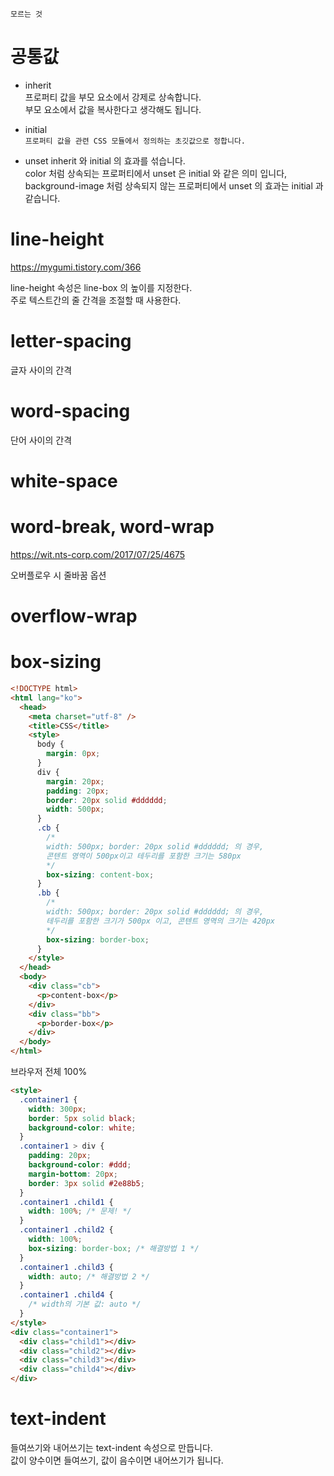 `모르는 것`

# 공통값

- inherit  
  프로퍼티 값을 부모 요소에서 강제로 상속합니다.  
  부모 요소에서 값을 복사한다고 생각해도 됩니다.

- initial  
  `프로퍼티 값을 관련 CSS 모듈에서 정의하는 초깃값으로 정합니다.`

- unset
  inherit 와 initial 의 효과를 섞습니다.  
  color 처럼 상속되는 프로퍼티에서 unset 은 initial 와 같은 의미 입니다,  
  background-image 처럼 상속되지 않는 프로퍼티에서 unset 의 효과는 initial 과 같습니다.

# line-height

https://mygumi.tistory.com/366

line-height 속성은 line-box 의 높이를 지정한다.  
주로 텍스트간의 줄 간격을 조절할 때 사용한다.

# letter-spacing

글자 사이의 간격

# word-spacing

단어 사이의 간격

# white-space

# word-break, word-wrap

https://wit.nts-corp.com/2017/07/25/4675

오버플로우 시 줄바꿈 옵션

# overflow-wrap

# box-sizing

```html
<!DOCTYPE html>
<html lang="ko">
  <head>
    <meta charset="utf-8" />
    <title>CSS</title>
    <style>
      body {
        margin: 0px;
      }
      div {
        margin: 20px;
        padding: 20px;
        border: 20px solid #dddddd;
        width: 500px;
      }
      .cb {
        /* 
        width: 500px; border: 20px solid #dddddd; 의 경우, 
        콘텐트 영역이 500px이고 테두리를 포함한 크기는 580px 
        */
        box-sizing: content-box;
      }
      .bb {
        /* 
        width: 500px; border: 20px solid #dddddd; 의 경우, 
        테두리를 포함한 크기가 500px 이고, 콘텐트 영역의 크기는 420px 
        */
        box-sizing: border-box;
      }
    </style>
  </head>
  <body>
    <div class="cb">
      <p>content-box</p>
    </div>
    <div class="bb">
      <p>border-box</p>
    </div>
  </body>
</html>
```

브라우저 전체 100%

```html
<style>
  .container1 {
    width: 300px;
    border: 5px solid black;
    background-color: white;
  }
  .container1 > div {
    padding: 20px;
    background-color: #ddd;
    margin-bottom: 20px;
    border: 3px solid #2e88b5;
  }
  .container1 .child1 {
    width: 100%; /* 문제! */
  }
  .container1 .child2 {
    width: 100%;
    box-sizing: border-box; /* 해결방법 1 */
  }
  .container1 .child3 {
    width: auto; /* 해결방법 2 */
  }
  .container1 .child4 {
    /* width의 기본 값: auto */
  }
</style>
<div class="container1">
  <div class="child1"></div>
  <div class="child2"></div>
  <div class="child3"></div>
  <div class="child4"></div>
</div>
```

# text-indent

들여쓰기와 내어쓰기는 text-indent 속성으로 만듭니다.  
값이 양수이면 들여쓰기, 값이 음수이면 내어쓰기가 됩니다.
